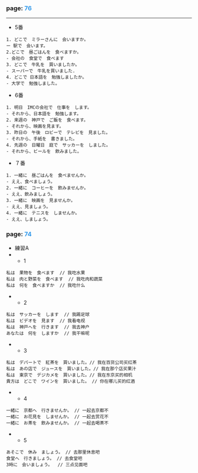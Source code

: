 ### page:<font color="#3399ea"> 76 </font>
---
* 5番
```
1. どこで　ミラーさんに　会いますか。
ー 駅で　会います。
2.どこで　昼ごはんを　食べますか。 
- 会社の　食堂で　食べます
3. どこで　牛乳を　買いましたか。　
- スーパーで　牛乳を買いました.
4. どこで 日本語を　勉強しましたか。　
- 大学で　勉強しました。
```

* 6番
```
1. 明日　IMCの会社で　仕事を　します。　
- それから、日本語を　勉強します。
2. 来週の　神戸で　ご飯を　食べます。　
- それから、映画を見ます。
3. 昨日の　午後　ロビーで　テレビを　見ました。
- それから、手紙を　書きました。
4. 先週の　日曜日　庭で　サッカーを　しました。　
- それから、ビールを　飲みました。
```

* ７番
```
1. 一緒に　昼ごはんを　食べませんか。　
- ええ、食べましょう。
2. 一緒に　コーヒーを　飲みませんか。　
- ええ、飲みましょう。
3. 一緒に　映画を　見ませんか。　
- ええ、見ましょう。
4. 一緒に　テニスを　しませんか。　
- ええ、しましょう。
```

### page:<font color="#3399ea"> 74 </font>

* 練習A
* * 1
```
私は　果物を　食べます  // 我吃水果
私は　肉と野菜を　食べます  // 我吃肉和蔬菜
私は　何を　食べますか  // 我吃什么
```

* * 2
```
私は　サッカーを　します  // 我踢足球
私は　ビデオを　見ます  // 我看电视
私は　神戸へを　行きます  // 我去神户
あなたは　何を　しますか  // 我干嘛呢
```

* * 3
```
私は　デパートで　紅茶を　買いました。// 我在百货公司买红茶
私は　あの店で　ジュースを　買いました。// 我在那个店买果汁
私は　東京で　デジカメを　買いました。// 我在东京买的相机
貴方は　どこで　ワインを　買いました。 // 你在哪儿买的红酒
```

* * 4
```
一緒に　京都へ　行きませんか。 // 一起去京都不
一緒に　お花見を　しませんか。 // 一起去赏花不
一緒に　お茶を　飲みませんか。 // 一起去喝茶不
```

* * 5
```
あそこで　休み　ましょう。 // 去那里休息吧
食堂へ　行きましょう。 // 去食堂吧
3時に　会いましょう。  // 三点见面吧
```
